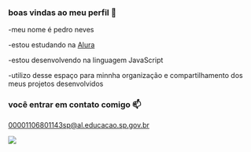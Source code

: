 ### boas vindas ao meu perfil 💙

-meu nome é pedro neves

-estou estudando na [Alura](https://www.alura.com.br)

-estou desenvolvendo na linguagem JavaScript

-utilizo desse espaço para minnha organização e compartilhamento dos meus projetos desenvolvidos

### você entrar em contato comigo 📫

00001106801143sp@al.educacao.sp.gov.br


![](https://media1.tenor.com/m/LO5LF4ge6jgAAAAC/teq-ultimate-gohan-teen-gohan.gif)

